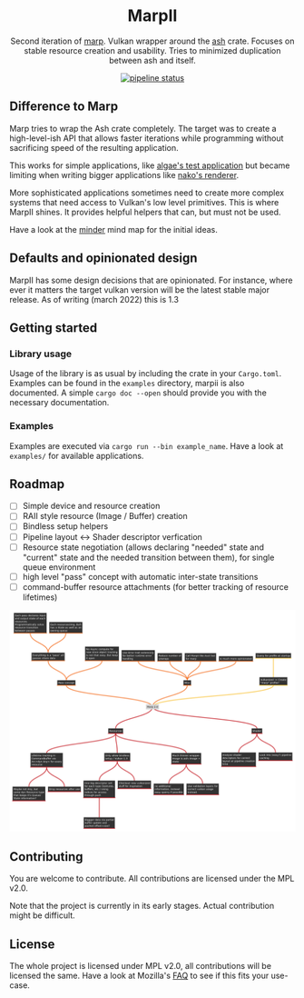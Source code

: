 <div align="center">

# MarpII

Second iteration of [marp](gitlab.com/tendsinmende/marp). Vulkan wrapper around the [ash](crates.io/crates/ash) crate. Focuses on stable resource creation and usability. Tries to minimized duplication between ash and itself.

[![pipeline status](https://gitlab.com/tendsinmende/algae/badges/main/pipeline.svg)](https://gitlab.com/tendsinmende/marpii/-/commits/main)

</div>

## Difference to Marp
Marp tries to wrap the Ash crate completely. The target was to create a high-level-ish API that allows faster iterations while programming without sacrificing speed of the resulting application.

This works for simple applications, like [algae's test application](https://gitlab.com/tendsinmende/algae/-/tree/main/crates/vulkan_runner) but became limiting when writing bigger applications like [nako's renderer](https://gitlab.com/tendsinmende/nako/-/tree/main/crates/nakorender).

More sophisticated applications sometimes need to create more complex systems that need access to Vulkan's low level primitives. This is where MarpII shines. It provides helpful helpers that can, but must not be used.

Have a look at the [minder](https://flathub.org/apps/details/com.github.phase1geo.minder) mind map for the initial ideas.

## Defaults and opinionated design

MarpII has some design decisions that are opinionated. For instance, where ever it matters the target vulkan version will be the latest stable major release. As of writing (march 2022) this is 1.3 

## Getting started

### Library usage

Usage of the library is as usual by including the crate in your `Cargo.toml`.
Examples can be found in the `examples` directory, marpii is also documented. A simple `cargo doc --open` should provide you with the necessary documentation.

### Examples

Examples are executed via `cargo run --bin example_name`. Have a look at `examples/` for available applications.


## Roadmap
- [ ] Simple device and resource creation
- [ ] RAII style resource (Image / Buffer) creation
- [ ] Bindless setup helpers
- [ ] Pipeline layout <-> Shader descriptor verfication
- [ ] Resource state negotiation (allows declaring "needed" state and "current" state and the needed transition between them), for single queue environment
- [ ] high level "pass" concept with automatic inter-state transitions
- [ ] command-buffer resource attachments (for better tracking of resource lifetimes)

![Initial mind map](resources/initialMindMap.svg)

## Contributing

You are welcome to contribute. All contributions are licensed under the MPL v2.0.

Note that the project is currently in its early stages. Actual contribution might be difficult.

## License

The whole project is licensed under MPL v2.0, all contributions will be licensed the same. Have a look at Mozilla's [FAQ](https://www.mozilla.org/en-US/MPL/2.0/FAQ/) to see if this fits your use-case.
